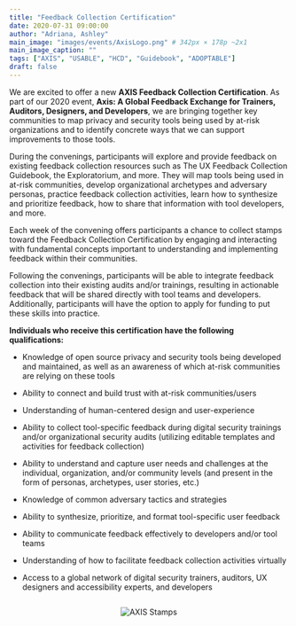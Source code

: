 ```yaml
---
title: "Feedback Collection Certification"
date: 2020-07-31 09:00:00
author: "Adriana, Ashley"
main_image: "images/events/AxisLogo.png" # 342px × 178p ~2x1
main_image_caption: ""
tags: ["AXIS", "USABLE", "HCD", "Guidebook", "ADOPTABLE"]
draft: false
---
```


We are excited to offer a new **AXIS Feedback Collection Certification**. As part of our 2020 event, **Axis: A Global Feedback Exchange for Trainers, Auditors, Designers, and Developers**, we are bringing together key communities to map privacy and security tools being used by at-risk organizations and to identify concrete ways that we can support improvements to those tools.

During the convenings, participants will explore and provide feedback on existing feedback collection resources such as The UX Feedback Collection Guidebook, the Exploratorium, and more. They will map tools being used in at-risk communities, develop organizational archetypes and adversary personas, practice feedback collection activities, learn how to synthesize and prioritize feedback, how to share that information with tool developers, and more.

Each week of the convening offers participants a chance to collect stamps toward the Feedback Collection Certification by engaging and interacting with fundamental concepts important to understanding and implementing feedback within their communities.  

Following the convenings, participants will be able to integrate feedback collection into their existing audits and/or trainings, resulting in actionable feedback that will be shared directly with tool teams and developers. Additionally, participants will have the option to apply for funding to put these skills into practice.


**Individuals who receive this certification have the following qualifications:**

- Knowledge of open source privacy and security tools being developed and maintained, as well as an awareness of which at-risk communities are relying on these tools

- Ability to connect and build trust with at-risk communities/users

- Understanding of human-centered design and user-experience

- Ability to collect tool-specific feedback during digital security trainings and/or organizational security audits (utilizing editable templates and activities for feedback collection)

- Ability to understand and capture user needs and challenges at the individual, organization, and/or community levels (and present in the form of personas, archetypes, user stories, etc.)

- Knowledge of common adversary tactics and strategies

- Ability to synthesize, prioritize, and format tool-specific user feedback

- Ability to communicate feedback effectively to developers and/or tool teams

- Understanding of how to facilitate feedback collection activities virtually  

- Access to a global network of digital security trainers, auditors, UX designers and accessibility experts, and developers

<div style="text-align: center"><img src="/images/AXIS/Stamps_All.PNG" alt="AXIS Stamps" style="border: 0; padding: 1em;" /></div>
